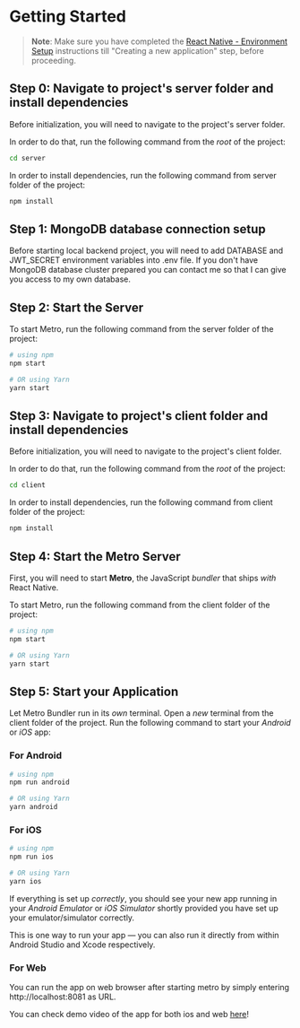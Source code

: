 # Getting Started

>**Note**: Make sure you have completed the [React Native - Environment Setup](https://reactnative.dev/docs/environment-setup) instructions till "Creating a new application" step, before proceeding.

## Step 0: Navigate to project's server folder and install dependencies

Before initialization, you will need to navigate to the project's server folder.

In order to do that, run the following command from the _root_ of the project:

```bash
cd server
```

In order to install dependencies, run the following command from server folder of the project:

```bash
npm install
```

## Step 1: MongoDB database connection setup

Before starting local backend project, you will need to add DATABASE and JWT_SECRET environment variables into .env file. If you don't have MongoDB database cluster prepared you can contact me so that I can give you access to my own database.

## Step 2: Start the Server

To start Metro, run the following command from the server folder of the project:

```bash
# using npm
npm start

# OR using Yarn
yarn start
```

## Step 3: Navigate to project's client folder and install dependencies

Before initialization, you will need to navigate to the project's client folder.

In order to do that, run the following command from the _root_ of the project:

```bash
cd client
```

In order to install dependencies, run the following command from client folder of the project:

```bash
npm install
```

## Step 4: Start the Metro Server

First, you will need to start **Metro**, the JavaScript _bundler_ that ships _with_ React Native.

To start Metro, run the following command from the client folder of the project:

```bash
# using npm
npm start

# OR using Yarn
yarn start
```

## Step 5: Start your Application

Let Metro Bundler run in its _own_ terminal. Open a _new_ terminal from the client folder of the project. Run the following command to start your _Android_ or _iOS_ app:

### For Android

```bash
# using npm
npm run android

# OR using Yarn
yarn android
```

### For iOS

```bash
# using npm
npm run ios

# OR using Yarn
yarn ios
```

If everything is set up _correctly_, you should see your new app running in your _Android Emulator_ or _iOS Simulator_ shortly provided you have set up your emulator/simulator correctly.

This is one way to run your app — you can also run it directly from within Android Studio and Xcode respectively.

### For Web

You can run the app on web browser after starting metro by simply entering http://localhost:8081 as URL.

You can check demo video of the app for both ios and web [here](https://drive.google.com/file/d/1Ww7g_5vdhUhPunselFraggnitihE6Wzv/view?usp=sharing)!